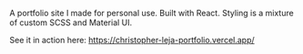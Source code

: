 A portfolio site I made for personal use. Built with React. Styling is a mixture of custom SCSS and Material UI.

See it in action here: https://christopher-leja-portfolio.vercel.app/
